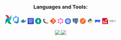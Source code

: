 <!--
**Donzellini/Donzellini** is a ✨ _special_ ✨ repository because its `README.md` (this file) appears on your GitHub profile.

Here are some ideas to get you started:

- 🔭 I’m currently working on ...
- 🌱 I’m currently learning ...
- 👯 I’m looking to collaborate on ...
- 🤔 I’m looking for help with ...
- 💬 Ask me about ...
- 📫 How to reach me: ...
- 😄 Pronouns: ...
- ⚡ Fun fact: ...
-->

<h3 align="center">Languages and Tools:</h3>
<p align="center"> <a> <img src="https://github.com/devicons/devicon/blob/master/icons/apacheairflow/apacheairflow-original.svg" alt="apache-airflow" width="20" height="30"/> </a> 
                   <a> <img src="https://github.com/devicons/devicon/blob/master/icons/azuredevops/azuredevops-original.svg" alt="azure-devops" width="20" height="30"/> </a> 
                   <a> <img src="https://github.com/devicons/devicon/blob/master/icons/docker/docker-original.svg" alt="docker" width="20" height="20"/> </a> 
                   <a> <img src="https://github.com/devicons/devicon/blob/master/icons/dynamodb/dynamodb-original.svg" alt="dynamo-db" width="20" height="20"/> </a> 
                   <a> <img src="https://github.com/devicons/devicon/blob/master/icons/fastapi/fastapi-original.svg" alt="fast-api" width="20" height="20"/> </a> 
                   <a> <img src="https://github.com/devicons/devicon/blob/master/icons/flask/flask-original.svg" alt="flask" width="20" height="20"/> </a> 
                   <a> <img src="https://github.com/devicons/devicon/blob/master/icons/git/git-original.svg" alt="git" width="20" height="20"/> </a> 
                   <a> <img src="https://github.com/devicons/devicon/blob/master/icons/graphql/graphql-plain.svg" alt="graphql" width="20" height="20"/> </a> 
                   <a> <img src="https://github.com/devicons/devicon/blob/master/icons/kubernetes/kubernetes-original.svg" alt="kubernetes" width="20" height="20"/> </a> 
                   <a> <img src="https://github.com/devicons/devicon/blob/master/icons/postgresql/postgresql-original.svg" alt="postgres" width="20" height="20"/> </a>
                   <a> <img src="https://github.com/devicons/devicon/blob/master/icons/postman/postman-original.svg" alt="postman" width="20" height="20"/> </a>
                   <a> <img src="https://github.com/devicons/devicon/blob/master/icons/python/python-original.svg" alt="python" width="20" height="20"/> </a> 
                   <a> <img src="https://github.com/devicons/devicon/blob/master/icons/rancher/rancher-original.svg" alt="rancher" width="20" height="20"/> </a>
                   <a> <img src="https://github.com/devicons/devicon/blob/master/icons/selenium/selenium-original.svg" alt="selenium" width="20" height="20"/> </a>
                   <a> <img src="https://github.com/devicons/devicon/blob/master/icons/sqlalchemy/sqlalchemy-original.svg" alt="sqlalchemy" width="20" height="20"/> </a>
</p>

<div align="center">
<a href="https://github.com/anuraghazra/github-readme-stats">
  <img height=200 align="center" src="https://github-readme-stats.vercel.app/api?username=Donzellini&theme=blue_navy" />
</a>
<a href="https://github.com/anuraghazra/convoychat">
  <img height=200 align="center" src="https://github-readme-stats.vercel.app/api/top-langs?username=Donzellini&layout=compact&theme=blue_navy&langs_count=8&card_width=320" />
</a>
</div>


